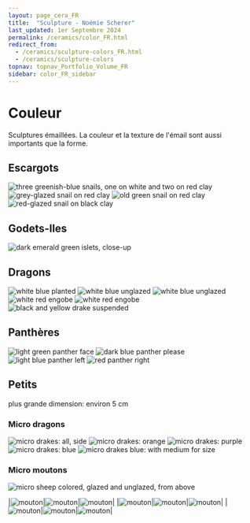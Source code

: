 ```yaml
---
layout: page_cera_FR
title:  "Sculpture - Noémie Scherer"
last_updated: 1er Septembre 2024
permalink: /ceramics/color_FR.html
redirect_from:
  - /ceramics/sculpture-colors_FR.html
  - /ceramics/sculpture-colors
topnav: topnav_Portfolio_Volume_FR
sidebar: color_FR_sidebar
---
```

# Couleur
Sculptures émaillées. La couleur et la texture de l'émail sont aussi importants que la forme.

## Escargots
![three greenish-blue snails, one on white and two on red clay](/assets/art/ceramics/IMG_0581_wm_glazed.jpg)
![grey-glazed snail on red clay](/assets/art/ceramics/IMG_0599_wm_glazed.jpg)
![old green snail on red clay](/assets/art/ceramics/IMG_0578_wm_glazed.jpg)
![red-glazed snail on black clay](/assets/art/ceramics/IMG_1094_closeup.JPG_wm_def_glazed.jpg)

## Godets-Iles
![dark emerald green islets, close-up](/assets/art/ceramics/IMG_0622_wm_glazed.jpg)

## Dragons
![white blue planted](/assets/art/ceramics/IMG_0791_wm_glazed.jpg)
![white blue unglazed](/assets/art/ceramics/IMG_0842_wm_glazed.jpg)
![white blue unglazed](/assets/art/ceramics/IMG_0843_wm_glazed.jpg)
![white red engobe](/assets/art/ceramics/IMG_0801_wm_glazed.jpg)
![white red engobe](/assets/art/ceramics/IMG_0811_wm_glazed.jpg)
![black and yellow drake suspended](/assets/art/ceramics/IMG_0184_wm_glazed.jpg)

## Panthères
![light green panther face](/assets/art/ceramics/IMG_0694_wm_glazed.jpg)
![dark blue panther please](/assets/art/ceramics/IMG_0685_wm_glazed.jpg)
![light blue panther left](/assets/art/ceramics/IMG_0688_wm_glazed.jpg)
![red panther right](/assets/art/ceramics/IMG_0698_wm_glazed.jpg)

## Petits
plus grande dimension: environ 5 cm
### Micro dragons
![micro drakes: all, side](/assets/art/ceramics/AVA2856_wm_glazed.jpg)
![micro drakes: orange](/assets/art/ceramics/AVA2860_wm_glazed.jpg)
![micro drakes: purple](/assets/art/ceramics/AVA2861_wm_glazed.jpg)
![micro drakes: blue](/assets/art/ceramics/AVA2862_wm_glazed.jpg)
![micro drakes blue: with medium for size](/assets/art/ceramics/IMG_0491_wm_glazed.jpg)
### Micro moutons
![micro sheep colored, glazed and unglazed, from above](/assets/art/ceramics/IMG_0864_wm_engobes-BOTZ_glazed.jpg)

|![mouton](/assets/art/ceramics/IMG_1209_wm_def_gla.jpg)|![mouton](/assets/art/ceramics/IMG_1210_wm_def_gla.jpg)|![mouton](/assets/art/ceramics/IMG_1211_wm_def_gla.jpg)|
|![mouton](/assets/art/ceramics/IMG_1216_wm_def_gla.jpg)|![mouton](/assets/art/ceramics/IMG_1221_wm_med_gla.jpg)|![mouton](/assets/art/ceramics/IMG_1223_wm_def_gla.jpg)|
|![mouton](/assets/art/ceramics/IMG_1228_wm_def_gla.jpg)|![mouton](/assets/art/ceramics/IMG_1230_wm_def_gla.jpg)|![mouton](/assets/art/ceramics/IMG_1233_wm_def_gla.jpg)|

